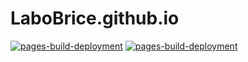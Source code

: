 # LaboBrice.github.io

[![pages-build-deployment](https://github.com/LaboBrice/LaboBrice.github.io/actions/workflows/pages/pages-build-deployment/badge.svg)](https://github.com/LaboBrice/LaboBrice.github.io/actions/workflows/pages/pages-build-deployment)
[![pages-build-deployment](https://github.com/LaboBrice/LaboBrice.github.io/actions/workflows/pages/pages-build-deployment/badge.svg)](https://github.com/LaboBrice/LaboBrice.github.io/actions/workflows/pages/pages-build-deployment)